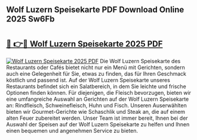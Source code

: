## Wolf Luzern Speisekarte PDF Download Online 2025 Sw6Fb

# <h2><a href="http://gc66a8e.nevu.top/?p=Wolf+Luzern+Speisekarte">🔗 👉🔴 Wolf Luzern Speisekarte 2025 PDF</a></h2>

[![Wolf Luzern Speisekarte 2025 PDF](https://i.imgur.com/dBaPXMq.png)](http://gc66a8e.nevu.top/?p=Wolf+Luzern+Speisekarte)
Die Wolf Luzern Speisekarte des Restaurants oder Cafés bietet nicht nur ein Menü mit Gerichten, sondern auch eine Gelegenheit für Sie, etwas zu finden, das für Ihren Geschmack köstlich und passend ist. Auf der Wolf Luzern Speisekarte unseres Restaurants befindet sich ein Salatbereich, in dem Sie leichte und frische Optionen finden können. Für diejenigen, die Fleisch bevorzugen, bieten wir eine umfangreiche Auswahl an Gerichten auf der Wolf Luzern Speisekarte an: Rindfleisch, Schweinefleisch, Huhn und Fisch. Unseren Auserwählten bieten wir Gourmet-Gerichte wie Schaschlik und Steak an, die auf einem alten Feuer zubereitet werden. Unser Team ist immer bereit, Ihnen bei der Auswahl der Speisen auf der Wolf Luzern Speisekarte zu helfen und Ihnen einen bequemen und angenehmen Service zu bieten.
